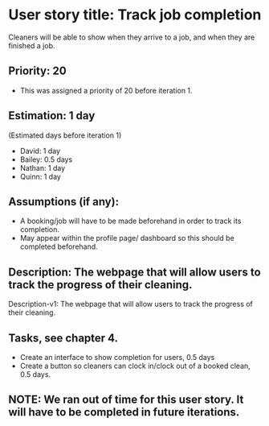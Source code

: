 # User story title: Track job completion
Cleaners will be able to show when they arrive to a job, and when they are finished a job.

## Priority: 20
* This was assigned a priority of 20 before iteration 1.

## Estimation: 1 day
(Estimated days before iteration 1)
* David: 1 day
* Bailey: 0.5 days
* Nathan: 1 day
* Quinn: 1 day

## Assumptions (if any):
* A booking/job will have to be made beforehand in order to track its completion.
* May appear within the profile page/ dashboard so this should be completed beforehand.

## Description: The webpage that will allow users to track the progress of their cleaning.
Description-v1: The webpage that will allow users to track the progress of their cleaning.

## Tasks, see chapter 4.
* Create an interface to show completion for users, 0.5 days
* Create a button so cleaners can clock in/clock out of a booked clean, 0.5 days.

## NOTE: We ran out of time for this user story. It will have to be completed in future iterations.